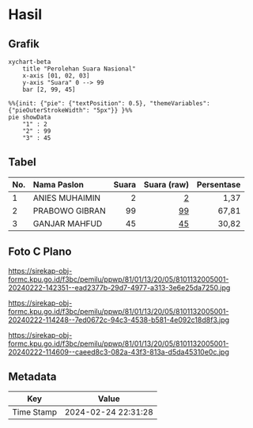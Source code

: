 # Hasil

## Grafik

```mermaid
xychart-beta
    title "Perolehan Suara Nasional"
    x-axis [01, 02, 03]
    y-axis "Suara" 0 --> 99
    bar [2, 99, 45]
```

```mermaid
%%{init: {"pie": {"textPosition": 0.5}, "themeVariables": {"pieOuterStrokeWidth": "5px"}} }%%
pie showData
    "1" : 2
    "2" : 99
    "3" : 45
```

## Tabel

| No. | Nama Paslon    | Suara | Suara (raw) | Persentase |
|:--- |:-------------- | -----:| -----------:| ----------:|
| 1   | ANIES MUHAIMIN | 2     | [2][p-1]    | 1,37       |
| 2   | PRABOWO GIBRAN | 99    | [99][p-2]   | 67,81      |
| 3   | GANJAR MAHFUD  | 45    | [45][p-3]   | 30,82      |


[p-1]: https://github.com/gigit-pemilu/pemilu-2024/blob/main/pilpres/hitung-suara/sub/81-maluku/sub/01-maluku-tengah/sub/13-pulau-haruku/sub/2005-sameth/sub/001-tps/sub/paslon-1.txt
[p-2]: https://github.com/gigit-pemilu/pemilu-2024/blob/main/pilpres/hitung-suara/sub/81-maluku/sub/01-maluku-tengah/sub/13-pulau-haruku/sub/2005-sameth/sub/001-tps/sub/paslon-2.txt
[p-3]: https://github.com/gigit-pemilu/pemilu-2024/blob/main/pilpres/hitung-suara/sub/81-maluku/sub/01-maluku-tengah/sub/13-pulau-haruku/sub/2005-sameth/sub/001-tps/sub/paslon-3.txt

## Foto C Plano

https://sirekap-obj-formc.kpu.go.id/f3bc/pemilu/ppwp/81/01/13/20/05/8101132005001-20240222-142351--ead2377b-29d7-4977-a313-3e6e25da7250.jpg

https://sirekap-obj-formc.kpu.go.id/f3bc/pemilu/ppwp/81/01/13/20/05/8101132005001-20240222-114248--7ed0672c-94c3-4538-b581-4e092c18d8f3.jpg

https://sirekap-obj-formc.kpu.go.id/f3bc/pemilu/ppwp/81/01/13/20/05/8101132005001-20240222-114609--caeed8c3-082a-43f3-813a-d5da45310e0c.jpg


## Metadata

| Key        | Value               |
| ---------- | ------------------- |
| Time Stamp | 2024-02-24 22:31:28 |



